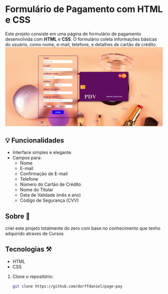 # Formulário de Pagamento com HTML e CSS

Este projeto consiste em uma página de formulário de pagamento desenvolvida com **HTML** e **CSS**. O formulário coleta informações básicas do usuário, como nome, e-mail, telefone, e detalhes de cartão de crédito.
<img src="imagem/pay-page.png">

## 💡 Funcionalidades

- Interface simples e elegante.
- Campos para:
  - Nome
  - E-mail
  - Confirmação de E-mail
  - Telefone
  - Número do Cartão de Crédito
  - Nome do Titular
  - Data de Validade (mês e ano)
  - Código de Segurança (CVV)

## Sobre 🚀

criei este projeto totalmente do zero com base no conhecimento que tenho adquirido atraves de Cursos

## Tecnologias ⚒️
- HTML
- CSS

1. Clone o repositório:
   ```bash
   git clone https://github.com/dorffdaniel/page-pay
   ````


